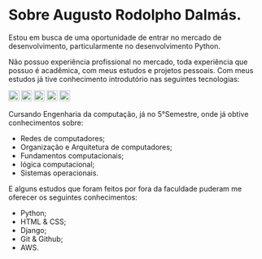 <h1>Sobre Augusto Rodolpho Dalmás.</h1>  

Estou em busca de uma oportunidade de entrar no mercado de desenvolvimento, particularmente no desenvolvimento Python.

Não possuo experiência profissional no mercado, toda experiência que possuo é acadêmica, com meus estudos e projetos pessoais.
Com meus estudos já tive conhecimento introdutório nas seguintes tecnologias:

<a href="https://www.w3.org/TR/html5/" title="HTML5"><img src="https://github.com/get-icon/geticon/raw/master/icons/html-5.svg" alt="HTML5" width="21px" height="21px"></a> <a href="https://www.w3.org/TR/CSS/" title="CSS3"><img src="https://github.com/get-icon/geticon/raw/master/icons/css-3.svg" alt="CSS3" width="21px" height="21px"></a> <a href="https://en.wikipedia.org/wiki/C_(programming_language)" title="C"><img src="https://github.com/get-icon/geticon/raw/master/icons/c.svg" alt="C" width="21px" height="21px"></a> <a href="https://www.python.org/" title="Python"><img src="https://github.com/get-icon/geticon/raw/master/icons/python.svg" alt="Python" width="21px" height="21px"></a>  <a href="[https://www.python.org/](https://raw.githubusercontent.com/get-icon/geticon/master/icons/django.svg)" title="Django"><img src="https://raw.githubusercontent.com/get-icon/geticon/master/icons/django.svg" alt="Django" width="21px" height="21px"></a>

Cursando Engenharia da computação, já no 5°Semestre, onde já obtive conhecimentos sobre:
* Redes de computadores;
* Organização e Arquitetura de computadores;
* Fundamentos computacionais;
* lógica computacional;
* Sistemas operacionais.

E alguns estudos que foram feitos por fora da faculdade puderam me oferecer os seguintes conhecimentos:
* Python;
* HTML & CSS;
* Django;
* Git & Github;
* AWS.
